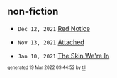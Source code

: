 ## non-fiction


* <code>Dec 12, 2021</code> [Red Notice](2021-12-15T21-11-09-red-notice.md)

* <code>Nov 13, 2021</code> [Attached](2021-11-13T21-54-47-attached.md)

* <code>Jan 10, 2021</code> [The Skin We're In](2021-01-10T16-54-31-the-skin-we're-in.md)

<sup><sub>generated 19 Mar 2022 09:44:52 by <a href='https://github.com/senorprogrammer/til'>til</a></sub></sup>
